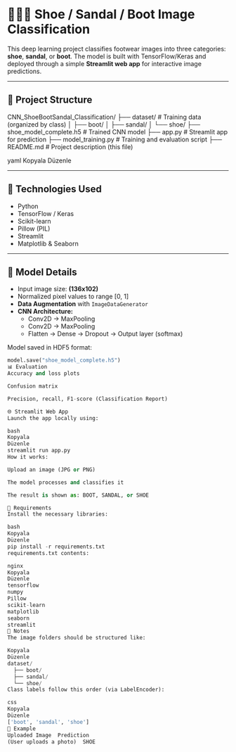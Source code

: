 # 🥿👠👢 Shoe / Sandal / Boot Image Classification

This deep learning project classifies footwear images into three categories: **shoe**, **sandal**, or **boot**. The model is built with TensorFlow/Keras and deployed through a simple **Streamlit web app** for interactive image predictions.

---

## 📁 Project Structure

CNN_ShoeBootSandal_Classification/
├── dataset/ # Training data (organized by class)
│ ├── boot/
│ ├── sandal/
│ └── shoe/
├── shoe_model_complete.h5 # Trained CNN model
├── app.py # Streamlit app for prediction
├── model_training.py # Training and evaluation script
├── README.md # Project description (this file)

yaml
Kopyala
Düzenle

---

## 🚀 Technologies Used

- Python
- TensorFlow / Keras
- Scikit-learn
- Pillow (PIL)
- Streamlit
- Matplotlib & Seaborn

---

## 🧠 Model Details

- Input image size: **(136x102)**
- Normalized pixel values to range [0, 1]
- **Data Augmentation** with `ImageDataGenerator`
- **CNN Architecture:**
  - Conv2D → MaxPooling
  - Conv2D → MaxPooling
  - Flatten → Dense → Dropout → Output layer (softmax)

Model saved in HDF5 format:

```python
model.save("shoe_model_complete.h5")
📊 Evaluation
Accuracy and loss plots

Confusion matrix

Precision, recall, F1-score (Classification Report)

🌐 Streamlit Web App
Launch the app locally using:

bash
Kopyala
Düzenle
streamlit run app.py
How it works:

Upload an image (JPG or PNG)

The model processes and classifies it

The result is shown as: BOOT, SANDAL, or SHOE

🔧 Requirements
Install the necessary libraries:

bash
Kopyala
Düzenle
pip install -r requirements.txt
requirements.txt contents:

nginx
Kopyala
Düzenle
tensorflow
numpy
Pillow
scikit-learn
matplotlib
seaborn
streamlit
📌 Notes
The image folders should be structured like:

Kopyala
Düzenle
dataset/
  ├── boot/
  ├── sandal/
  └── shoe/
Class labels follow this order (via LabelEncoder):

css
Kopyala
Düzenle
['boot', 'sandal', 'shoe']
💬 Example
Uploaded Image	Prediction
(User uploads a photo)	SHOE
